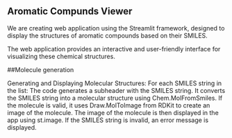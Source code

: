 ## Aromatic Compunds Viewer

We are creating  web application using the Streamlit framework, designed to display the structures of aromatic compounds based on their SMILES.

The web application provides an interactive and user-friendly interface for visualizing these chemical structures.

##Molecule generation

Generating and Displaying Molecular Structures:
For each SMILES string in the list:
The code generates a subheader with the SMILES string.
It converts the SMILES string into a molecular structure using Chem.MolFromSmiles.
If the molecule is valid, it uses Draw.MolToImage from RDKit to create an image of the molecule.
The image of the molecule is then displayed in the app using st.image.
If the SMILES string is invalid, an error message is displayed.



